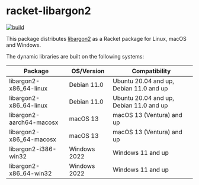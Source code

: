 # racket-libargon2

[![build](https://github.com/Bogdanp/racket-libargon2/actions/workflows/push.yml/badge.svg)](https://github.com/Bogdanp/racket-libargon2/actions/workflows/push.yml)

This package distributes [libargon2] as a Racket package for Linux,
macOS and Windows.

The dynamic libraries are built on the following systems:

| Package                  | OS/Version   | Compatibility                           |
|--------------------------|--------------|-----------------------------------------|
| libargon2-x86_64-linux   | Debian 11.0  | Ubuntu 20.04 and up, Debian 11.0 and up |
| libargon2-x86_64-linux   | Debian 11.0  | Ubuntu 20.04 and up, Debian 11.0 and up |
| libargon2-aarch64-macosx | macOS 13     | macOS 13 (Ventura) and up               |
| libargon2-x86_64-macosx  | macOS 13     | macOS 13 (Ventura) and up               |
| libargon2-i386-win32     | Windows 2022 | Windows 11 and up                       |
| libargon2-x86_64-win32   | Windows 2022 | Windows 11 and up                       |


[libargon2]: https://github.com/P-H-C/phc-winner-argon2
